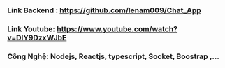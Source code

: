 ### Link Backend : https://github.com/lenam009/Chat_App

### Link Youtube: https://www.youtube.com/watch?v=DlY9DzxWJbE

### Công Nghệ: Nodejs, Reactjs, typescript, Socket, Boostrap ,...
